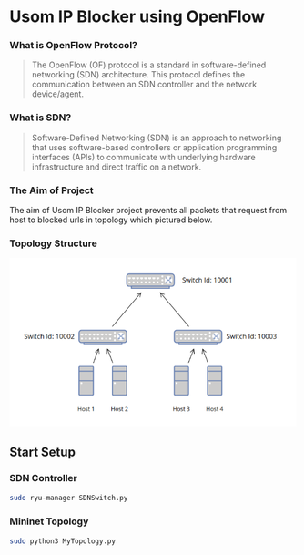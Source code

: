 # Usom IP Blocker using OpenFlow

### What is OpenFlow Protocol?
> The OpenFlow (OF) protocol is a standard in software-defined networking (SDN) architecture. This protocol defines the communication between an SDN controller and the network device/agent. 

### What is SDN?
> Software-Defined Networking (SDN) is an approach to networking that uses software-based controllers or application programming interfaces (APIs) to communicate with underlying hardware infrastructure and direct traffic on a network.

### The Aim of Project
The aim of Usom IP Blocker project prevents all packets that request from host to blocked urls in topology which pictured below. 

### Topology Structure
![Topo Image](Topo.png)


## Start Setup

### SDN Controller
```bash
sudo ryu-manager SDNSwitch.py
```

### Mininet Topology
```bash
sudo python3 MyTopology.py
```